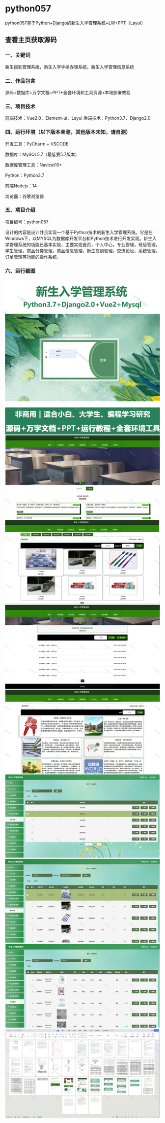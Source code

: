 # python057
python057基于Python+Django的新生入学管理系统+LW+PPT（Layui）
 
## 查看主页获取源码

### 一、关键词
新生报到管理系统，新生入学手续办理系统，新生入学管理信息系统

### 二、作品包含
源码+数据库+万字文档+PPT+全套环境和工具资源+本地部署教程

### 三、项目技术
前端技术：Vue2.0、Element-ui、Layui
后端技术：Python3.7、Django2.0

### 四、运行环境（以下版本亲测，其他版本未知，请自测）
开发工具：PyCharm + VSCODE

数据库：MySQL5.7（最低要5.7版本）

数据库管理工具：Navicat10+

Python：Python3.7

前端Nodejs：14

浏览器：谷歌浏览器

### 五、项目介绍
项目编号：python057

设计的内容是设计并且实现一个基于Python技术的新生入学管理系统。它是在Windows下，以MYSQL为数据库开发平台和Python技术进行开发实现。新生入学管理系统的功能已基本实现，主要实现首页，个人中心，专业管理，班级管理，学生管理，商品分类管理，商品信息管理，新生签到管理，交流论坛，系统管理，订单管理等功能的操作系统。

### 六、运行截图

![cover.png](./cover.png)
![1.png](./1.png)
![2.png](./2.png)
![3.png](./3.png)
![4.png](./4.png)
![5.png](./5.png)
![6.png](./6.png)
![7.png](./7.png)
![8.png](./8.png)
